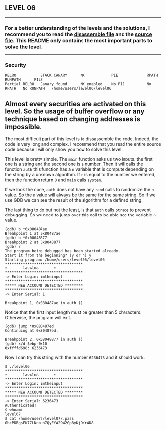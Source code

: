 ## LEVEL 06
---
### For a better understanding of the levels and the solutions, I recommend you to read the [disassemble file](./asm/level06.asm) and the [source file](./src/level06.c). This README only contains the most important parts to solve the level.
---
### Security
```
RELRO           STACK CANARY      NX            PIE             RPATH      RUNPATH      FILE
Partial RELRO   Canary found      NX enabled    No PIE          No RPATH   No RUNPATH   /home/users/level06/level06
```

Almost every securities are activated on this level. So the usage of buffer overflow or any technique based on changing addresses is impossible.
---

The most difficult part of this level is to dissassemble the code. Indeed, the code is very long and complex. I recommend that you read the entire source code because I will only show you how to solve this level.

This level is pretty simple. The `main` function asks us two inputs, the first one is a string and the second one is a number. Then it will calls the function `auth` this function has a `n` variable that is compute depending on the string by a unknown algorithm. If `n` is equal to the number we entered, then the function return `0` and `main` calls `system`.

If we look the code, `auth` does not have any `rand` calls to randomize the `n` value. So the `n` value will always be the same for the same string. So if we use GDB we can see the result of the algorithm for a defined string.

The last thing to do but not the least, is that `auth` calls `ptrace` to prevent debugging. So we need to jump over this call to be able see the variable `n` value.

```shell
(gdb) b *0x080487ae
Breakpoint 1 at 0x80487ae
(gdb) b *0x08048877
Breakpoint 2 at 0x8048877
(gdb) r
The program being debugged has been started already.
Start it from the beginning? (y or n) y
Starting program: /home/users/level06/level06
***********************************
*		level06		  *
***********************************
-> Enter Login: imtheinput
***********************************
***** NEW ACCOUNT DETECTED ********
***********************************
-> Enter Serial: 1

Breakpoint 1, 0x080487ae in auth ()
```

Notice that the first input length must be greater than 5 characters. Otherwise, the program will exit.


```shell
(gdb) jump *0x080487ed
Continuing at 0x80487ed.

Breakpoint 2, 0x08048877 in auth ()
(gdb) x/d $ebp-0x10
0xffffd698:	6236473
```

Now I can try this string with the number `6236473` and it should work.

```shell
$ ./level06
***********************************
*		level06		  *
***********************************
-> Enter Login: imtheinput
***********************************
***** NEW ACCOUNT DETECTED ********
***********************************
-> Enter Serial: 6236473
Authenticated!
$ whoami
level07
$ cat /home/users/level07/.pass
GbcPDRgsFK77LNnnuh7QyFYA2942Gp8yKj9KrWD8
```